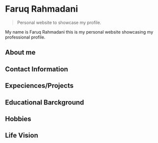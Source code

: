 # Faruq Rahmadani

> Personal website to showcase my profile.

My name is Faruq Rahmadani this is my personal website showcasing my professional profile.

## About me

## Contact Information

## Expeciences/Projects

## Educational Barckground

## Hobbies 

## Life Vision
